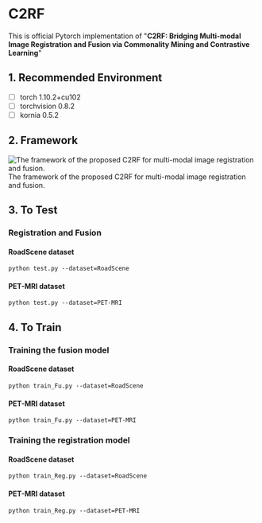 #  C2RF

This is official Pytorch implementation of "**C2RF: Bridging Multi-modal Image Registration and Fusion via Commonality Mining and Contrastive Learning**"

## 1. Recommended Environment
 - [ ] torch  1.10.2+cu102
 - [ ] torchvision 0.8.2 
 - [ ] kornia 0.5.2

## 2. Framework
![The framework of the proposed C2RF for multi-modal image registration and fusion.](https://github.com/QinglongYan-hub/C2RF/blob/main/C2RF/Framework.png)
The framework of the proposed C2RF for multi-modal image registration and fusion.
## 3. To Test
### Registration and Fusion 
#### RoadScene dataset    
    python test.py --dataset=RoadScene 
#### PET-MRI dataset
    python test.py --dataset=PET-MRI

## 4. To Train
### Training the fusion model 
#### RoadScene dataset
    python train_Fu.py --dataset=RoadScene
#### PET-MRI dataset
    python train_Fu.py --dataset=PET-MRI

### Training the registration model 
#### RoadScene dataset
    python train_Reg.py --dataset=RoadScene
#### PET-MRI dataset
    python train_Reg.py --dataset=PET-MRI

